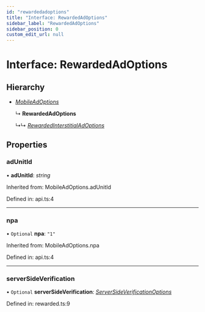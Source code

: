 ```yaml
---
id: "rewardedadoptions"
title: "Interface: RewardedAdOptions"
sidebar_label: "RewardedAdOptions"
sidebar_position: 0
custom_edit_url: null
---
```


# Interface: RewardedAdOptions

## Hierarchy

- [*MobileAdOptions*](../index.md#mobileadoptions)

  ↳ **RewardedAdOptions**

  ↳↳ [*RewardedInterstitialAdOptions*](rewardedinterstitialadoptions.md)

## Properties

### adUnitId

• **adUnitId**: *string*

Inherited from: MobileAdOptions.adUnitId

Defined in: api.ts:4

___

### npa

• `Optional` **npa**: ``"1"``

Inherited from: MobileAdOptions.npa

Defined in: api.ts:4

___

### serverSideVerification

• `Optional` **serverSideVerification**: [*ServerSideVerificationOptions*](serversideverificationoptions.md)

Defined in: rewarded.ts:9

